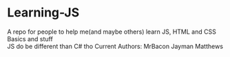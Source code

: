 # Learning-JS
A repo for people to help me(and maybe others) learn JS, HTML and CSS Basics and stuff</br>
JS do be different than C# tho
Current Authors:
MrBacon
Jayman Matthews
